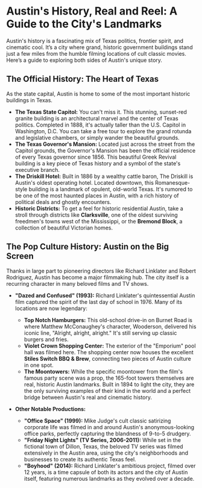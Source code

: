 # Austin's History, Real and Reel: A Guide to the City's Landmarks

Austin's history is a fascinating mix of Texas politics, frontier spirit, and cinematic cool. It’s a city where grand, historic government buildings stand just a few miles from the humble filming locations of cult classic movies. Here’s a guide to exploring both sides of Austin's unique story.

## The Official History: The Heart of Texas

As the state capital, Austin is home to some of the most important historic buildings in Texas.

*   **The Texas State Capitol:** You can't miss it. This stunning, sunset-red granite building is an architectural marvel and the center of Texas politics. Completed in 1888, it's actually taller than the U.S. Capitol in Washington, D.C. You can take a free tour to explore the grand rotunda and legislative chambers, or simply wander the beautiful grounds.
*   **The Texas Governor's Mansion:** Located just across the street from the Capitol grounds, the Governor's Mansion has been the official residence of every Texas governor since 1856. This beautiful Greek Revival building is a key piece of Texas history and a symbol of the state's executive branch.
*   **The Driskill Hotel:** Built in 1886 by a wealthy cattle baron, The Driskill is Austin's oldest operating hotel. Located downtown, this Romanesque-style building is a landmark of opulent, old-world Texas. It's rumored to be one of the most haunted places in Austin, with a rich history of political deals and ghostly encounters.
*   **Historic Districts:** To get a feel for historic residential Austin, take a stroll through districts like **Clarksville**, one of the oldest surviving freedmen's towns west of the Mississippi, or the **Bremond Block**, a collection of beautiful Victorian homes.

## The Pop Culture History: Austin on the Big Screen

Thanks in large part to pioneering directors like Richard Linklater and Robert Rodriguez, Austin has become a major filmmaking hub. The city itself is a recurring character in many beloved films and TV shows.

*   **"Dazed and Confused" (1993):** Richard Linklater's quintessential Austin film captured the spirit of the last day of school in 1976. Many of its locations are now legendary:
    *   **Top Notch Hamburgers:** This old-school drive-in on Burnet Road is where Matthew McConaughey's character, Wooderson, delivered his iconic line, "Alright, alright, alright." It's still serving up classic burgers and fries.
    *   **Violet Crown Shopping Center:** The exterior of the "Emporium" pool hall was filmed here. The shopping center now houses the excellent **Stiles Switch BBQ & Brew**, connecting two pieces of Austin culture in one spot.
    *   **The Moontowers:** While the specific moontower from the film's famous party scene was a prop, the 165-foot towers themselves are real, historic Austin landmarks. Built in 1894 to light the city, they are the only surviving examples of their kind in the world and a perfect bridge between Austin's real and cinematic history.

*   **Other Notable Productions:**
    *   **"Office Space" (1999):** Mike Judge's cult classic satirizing corporate life was filmed in and around Austin's anonymous-looking office parks, perfectly capturing the blandness of 9-to-5 drudgery.
    *   **"Friday Night Lights" (TV Series, 2006-2011):** While set in the fictional town of Dillon, Texas, the beloved TV series was filmed extensively in the Austin area, using the city's neighborhoods and businesses to create its authentic Texas feel.
    *   **"Boyhood" (2014):** Richard Linklater's ambitious project, filmed over 12 years, is a time capsule of both its actors and the city of Austin itself, featuring numerous landmarks as they evolved over a decade.
